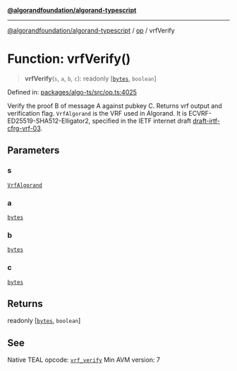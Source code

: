 [**@algorandfoundation/algorand-typescript**](../../../README.md)

***

[@algorandfoundation/algorand-typescript](../../../README.md) / [op](../README.md) / vrfVerify

# Function: vrfVerify()

> **vrfVerify**(`s`, `a`, `b`, `c`): readonly \[[`bytes`](../../../type-aliases/bytes.md), `boolean`\]

Defined in: [packages/algo-ts/src/op.ts:4025](https://github.com/algorandfoundation/puya-ts/blob/main/packages/algo-ts/src/op.ts#L4025)

Verify the proof B of message A against pubkey C. Returns vrf output and verification flag.
`VrfAlgorand` is the VRF used in Algorand. It is ECVRF-ED25519-SHA512-Elligator2, specified in the IETF internet draft [draft-irtf-cfrg-vrf-03](https://datatracker.ietf.org/doc/draft-irtf-cfrg-vrf/03/).

## Parameters

### s

[`VrfAlgorand`](../enumerations/VrfVerify.md#vrfalgorand)

### a

[`bytes`](../../../type-aliases/bytes.md)

### b

[`bytes`](../../../type-aliases/bytes.md)

### c

[`bytes`](../../../type-aliases/bytes.md)

## Returns

readonly \[[`bytes`](../../../type-aliases/bytes.md), `boolean`\]

## See

Native TEAL opcode: [`vrf_verify`](https://developer.algorand.org/docs/get-details/dapps/avm/teal/opcodes/v10/#vrf_verify)
Min AVM version: 7
